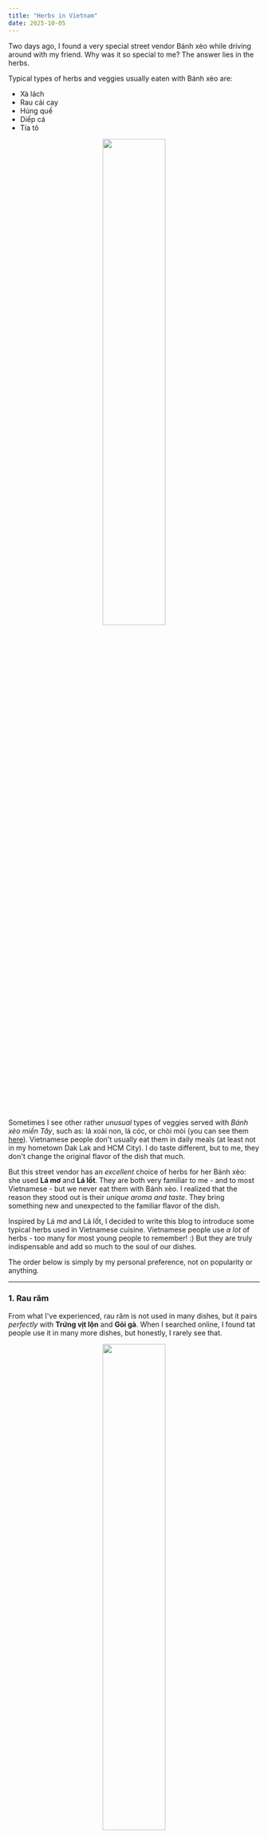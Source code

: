 ```yaml
---
title: "Herbs in Vietnam"
date: 2025-10-05
---
```


Two days ago, I found a very special street vendor Bánh xèo while driving around with my friend. Why was it so special to me? The answer lies in the herbs.

Typical types of herbs and veggies usually eaten with Bánh xèo are:

- Xà lách
- Rau cải cay
- Húng quế
- Diếp cá
- Tía tô

<p align="center">
  <img src="https://cdn.eva.vn/upload/3-2020/images/2020-07-16/ong-xa-trong-rau-xum-xue-trinh-kim-chi-thich-thu-ra-tay-lam-banh-xeo-dai-ca-gia-dinh-109088758_3276443842394353_6602773945362295657_o-1594875119-811-width660height543.jpg" width="50%">
</p>

Sometimes I see other rather *unusual* types of veggies served with *Bánh xèo miền Tây*, such as: lá xoài non, lá cóc, or chòi mòi (you can see them [here](https://www.bachhoaxanh.com/kinh-nghiem-hay/kham-pha-cac-loai-rau-an-banh-xeo-mien-tay-ban-khong-the-bo-qua-1396792)). Vietnamese people don't usually eat them in daily meals (at least not in my hometown Dak Lak and HCM City). I do taste different, but to me, they don't change the original flavor of the dish that much.

But this street vendor has an *excellent* choice of herbs for her Bánh xèo: she used **Lá mơ** and **Lá lốt**. They are both very familiar to me - and to most Vietnamese - but we never eat them with Bánh xèo. I realized that the reason they stood out is their *unique aroma and taste*. They bring something new and unexpected to the familiar flavor of the dish.

Inspired by Lá mơ and Lá lốt, I decided to write this blog to introduce some typical herbs used in Vietnamese cuisine. Vietnamese people use *a lot* of herbs - too many for most young people to remember! :) But they are truly indispensable and add so much to the soul of our dishes. 

The order below is simply by my personal preference, not on popularity or anything.

---
### 1. Rau răm

From what I've experienced, rau răm is not used in many dishes, but it pairs *perfectly* with **Trứng vịt lộn** and **Gỏi gà**. When I searched online, I found tat people use it in many more dishes, but honestly, I rarely see that.

<p align="center">
  <img src="https://file.hstatic.net/200000700229/article/goi-ga-rau-ram-hanh-tay-1_df0f14fa06bd4848aa820b2d68a832c8.jpg" width="50%">
</p>

*Salad of chicken and onion, flavored with Rau răm. This is a typical dish in traditional Vietnamese family gatherings. I really like it!*

<p align="center">
  <img src="https://cdn.tienphong.vn/images/a6bf4f60924201126af6849ca45a398000817fa5dd6fb0c23f843852a5fadf4d57dfa0ab765ba782ddeb67e44748117b7f5bfa2d913557fb59bf007a392bd48c185a656eb5f32771d791f182dc4fffdf744ab608aca1e30d95d2fa6b1d402c06/chon-mua-trung-vit-lon-07112023091035-1579.jpg" width="50%">
</p>

*Trứng vịt lộn - always eaten with Rau răm and Muối tiêu (salt and pepper). It’s a popular street snack that that friends (both the young and the elder generation) enjoy together when hanging out. My mom sometimes buys some to eat at home because it’s nutritious. There’s also a common folk belief that eating trứng vịt lộn helps “reverse bad luck” (xả xui), since the word lộn literally means “to turn over” or “to reverse” — symbolizing turning misfortune into good fortune. My younger sibling actually reminded me of this, since I usually don’t pay attention to spiritual or superstitious things like that.*















